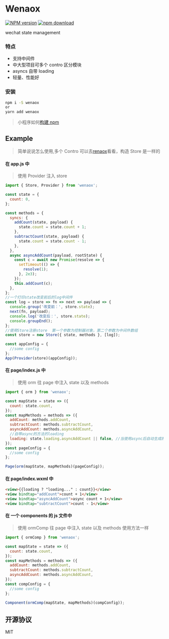 # Wenaox

[![NPM version][npm-image]][npm-url]
[![npm download][download-image]][download-url]

[npm-image]: https://img.shields.io/npm/v/wenaox.svg?style=flat-square
[npm-url]: https://npmjs.org/package/wenaox
[download-image]: https://img.shields.io/npm/dm/wenaox.svg?style=flat-square
[download-url]: https://npmjs.org/package/wenaox
[renaox-url]: https://github.com/cnyballk/renaox
[miniprogram-url]: https://developers.weixin.qq.com/miniprogram/dev/devtools/npm.html?search-key=npm

wechat state management

### 特点

- 支持中间件
- 中大型项目可多个 contro 区分模块
- asyncs 自带 loading
- 轻量、性能好

### 安装

```bash
npm i -S wenaox
or
yarn add wenaox
```

> 小程序如何[构建 npm][miniprogram-url]

## Example

> 简单说说怎么使用,多个 Contro 可以去[renaox][renaox-url]看看，构造 Store 是一样的

#### 在 app.js 中

> 使用 Provider 注入 store

```js
import { Store, Provider } from 'wenaox';

const state = {
  count: 0,
};

const methods = {
  syncs: {
    addCount(state, payload) {
      state.count = state.count + 1;
    },
    subtractCount(state, payload) {
      state.count = state.count - 1;
    },
  },
  async asyncAddCount(payload, rootState) {
    const c = await new Promise(resolve => {
      setTimeout(() => {
        resolve(1);
      }, 2e3);
    });
    this.addCount(c);
  },
};
//一个打印state改变前后的log中间件
const log = store => fn => next => payload => {
  console.group('改变前：', store.state);
  next(fn, payload);
  console.log('改变后：', store.state);
  console.groupEnd();
};
//使用Store注册store  第一个参数为控制器对象，第二个参数为中间件数组
const store = new Store({ state, methods }, [log]);

const appConfig = {
  //some config
};
App(Provider(store)(appConfig));
```

#### 在 page/index.js 中

> 使用 orm 往 page 中注入 state 以及 methods

```js
import { orm } from 'wenaox';

const mapState = state => ({
  count: state.count,
});
const mapMethods = methods => ({
  addCount: methods.addCount,
  subtractCount: methods.subtractCount,
  asyncAddCount: methods.asyncAddCount,
  //自带async的方法的loading
  loading: state.loading.asyncAddCount || false, //当使用async后自动生成的loading   loading.xxxName
});
const pageConfig = {
  //some config
};

Page(orm(mapState, mapMethods)(pageConfig));
```

#### 在 page/index.wxml 中

```html
<view>{{loading ? "loading..." : count}}</view>
<view bindtap="addCount">count + 1</view>
<view bindtap="asyncAddCount">async count + 1</view>
<view bindtap="subtractCount">count - 1</view>
```

#### 在 一个 components 的 js 文件中

> 使用 ormComp 往 page 中注入 state 以及 methods 使用方法一样

```js
import { ormComp } from 'wenaox';

const mapState = state => ({
  count: state.count,
});
const mapMethods = methods => ({
  addCount: methods.addCount,
  subtractCount: methods.subtractCount,
  asyncAddCount: methods.asyncAddCount,
});
const compConfig = {
  //some config
};

Component(ormComp(mapState, mapMethods)(compConfig));
```

## 开源协议

MIT
